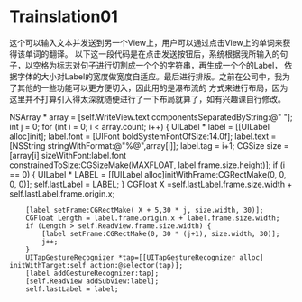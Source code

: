 # Trainslation01
这个可以输入文本并发送到另一个View上，用户可以通过点击View上的单词来获得该单词的翻译。
以下这一段代码是在点击发送按钮后，系统根据我所输入的句子，以空格为标志对句子进行切割成一个个的字符串，再生成一个个的Label，
依据字体的大小对Label的宽度做宽度自适应。最后进行排版。之前在公司中，我为了其他的一些功能可以更方便切入，因此用的是瀑布流的
方式来进行布局，因为这里并不打算引入得太深就随便进行了一下布局就算了，如有兴趣课自行修改。

NSArray * array = [self.WriteView.text componentsSeparatedByString:@" "];
    int j = 0;
    for (int i = 0; i < array.count; i++)
    {
        UILabel * label = [[UILabel alloc]init];
        label.font = [UIFont boldSystemFontOfSize:14.0f];
        label.text = [NSString stringWithFormat:@"%@",array[i]];
        label.tag = i+1;
        CGSize size = [array[i] sizeWithFont:label.font constrainedToSize:CGSizeMake(MAXFLOAT, label.frame.size.height)];
        if (i == 0) {
            UILabel * LABEL = [[UILabel alloc]initWithFrame:CGRectMake(0, 0, 0, 0)];
            self.lastLabel = LABEL;
        }
        CGFloat X =self.lastLabel.frame.size.width + self.lastLabel.frame.origin.x;
     
        [label setFrame:CGRectMake( X + 5,30 * j, size.width, 30)];
        CGFloat Length = label.frame.origin.x + label.frame.size.width;
        if (Length > self.ReadView.frame.size.width) {
            [label setFrame:CGRectMake(0, 30 * (j+1), size.width, 30)];
            j++;
        }
        UITapGestureRecognizer *tap=[[UITapGestureRecognizer alloc] initWithTarget:self action:@selector(tap)];
        [label addGestureRecognizer:tap];
        [self.ReadView addSubview:label];
        self.lastLabel = label;
